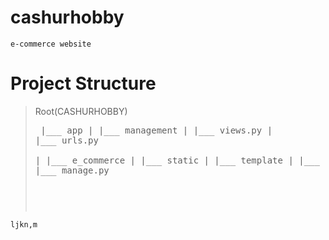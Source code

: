 # cashurhobby
    e-commerce website

# Project Structure 
> Root(CASHURHOBBY)
    <pre>
    |___ app 
    |        |___ management
    |        |___ views.py
    |        |___ urls.py   
    |
    |___ e_commerce 
    |              |___ static
    |              |___ template
    |              |___ settings.py
    |
    |
    |___ manage.py
    <pre>

    ljkn,m
